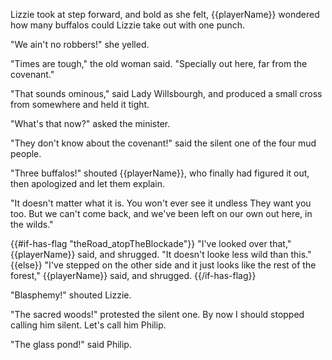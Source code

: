 Lizzie took at step forward, and bold as she felt, {{playerName}} wondered how many buffalos could Lizzie take out with one punch.

"We ain't no robbers!" she yelled.

"Times are tough," the old woman said. "Specially out here, far from the covenant."

"That sounds ominous," said Lady Willsbourgh, and produced a small cross from somewhere and held it tight.

"What's that now?" asked the minister.

"They don't know about the covenant!" said the silent one of the four mud people.

"Three buffalos!" shouted {{playerName}}, who finally had figured it out, then apologized and let them explain.

"It doesn't matter what it is. You won't ever see it undless They want you too. But we can't come back, and we've been left on our own out here, in the wilds."

{{#if-has-flag "theRoad_atopTheBlockade"}}
"I've looked over that," {{playerName}} said, and shrugged. "It doesn't looke less wild than this."
{{else}}
"I've stepped on the other side and it just looks like the rest of the forest," {{playerName}} said, and shrugged.
{{/if-has-flag}}

"Blasphemy!" shouted Lizzie.

"The sacred woods!" protested the silent one. By now I should stopped calling him silent. Let's call him Philip.

"The glass pond!" said Philip.
